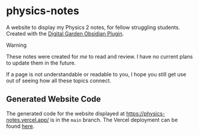 # physics-notes
A website to display my Physics 2 notes, for fellow struggling students. Created with the [Digital Garden Obsidian Plugin](https://github.com/oleeskild/Obsidian-Digital-Garden).

> [!WARNING]
> These notes were created for *me* to read and review. I have no current plans to update them in the future.

If a page is not understandable or readable to you, I hope you still get use out of seeing how all these topics connect.
## Generated Website Code
The generated code for the website displayed at https://physics-notes.vercel.app/ is in the `main` branch. The Vercel deployment can be found [here](https://vercel.com/taylors-projects-7d682aed/physics-notes).
